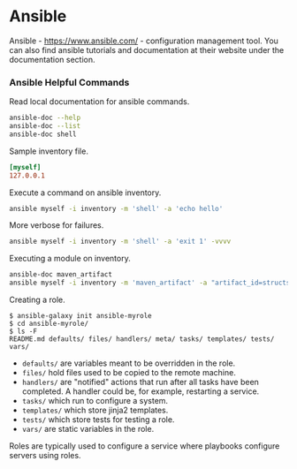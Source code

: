 # Ansible

Ansible - https://www.ansible.com/ - configuration management tool.  You can
also find ansible tutorials and documentation at their website under the
documentation section.

### Ansible Helpful Commands

Read local documentation for ansible commands.

```bash
ansible-doc --help
ansible-doc --list
ansible-doc shell
```

Sample inventory file.

```ini
[myself]
127.0.0.1
```

Execute a command on ansible inventory.

```bash
ansible myself -i inventory -m 'shell' -a 'echo hello'
```

More verbose for failures.

```bash
ansible myself -i inventory -m 'shell' -a 'exit 1' -vvvv
```

Executing a module on inventory.

```bash
ansible-doc maven_artifact
ansible myself -i inventory -m 'maven_artifact' -a "artifact_id=structs version=1.2 group_id=org.jenkins-ci.plugins dest=. repository_url=http://repo.jenkins-ci.org/public/ state=present"
```

Creating a role.

```
$ ansible-galaxy init ansible-myrole
$ cd ansible-myrole/
$ ls -F
README.md defaults/ files/ handlers/ meta/ tasks/ templates/ tests/ vars/
```

* `defaults/` are variables meant to be overridden in the role.
* `files/` hold files used to be copied to the remote machine.
* `handlers/` are "notified" actions that run after all tasks have been completed.  A handler could be, for example, restarting a service.
* `tasks/` which run to configure a system.
* `templates/` which store jinja2 templates.
* `tests/` which store tests for testing a role.
* `vars/` are static variables in the role.

Roles are typically used to configure a service where playbooks configure servers using roles.
